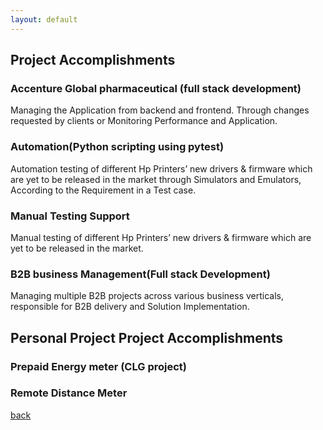 ```yaml
---
layout: default
---
```


## Project Accomplishments

### Accenture Global pharmaceutical (full stack development)
Managing the Application from backend and frontend. Through changes requested by clients or Monitoring Performance and Application.

### Automation(Python scripting using pytest)
Automation testing of different Hp Printers’ new drivers & firmware which are yet to be released in the market through Simulators and Emulators, According to the Requirement in a Test case.

### Manual Testing Support
Manual testing of different Hp Printers’ new drivers & firmware which are yet to be released in the market.

### B2B business Management(Full stack Development) 
Managing multiple B2B projects across various business verticals, responsible for B2B delivery and Solution Implementation. 

## Personal Project Project Accomplishments

### Prepaid Energy meter (CLG project)
### Remote Distance Meter

[back](./)
